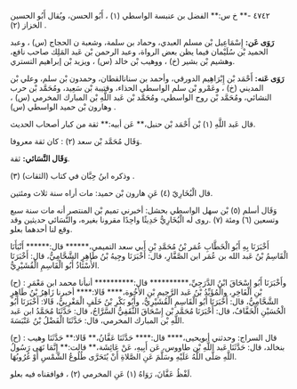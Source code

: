 ٤٧٤٢ -** خ س:** الفضل بن عنبسة الواسطي (١) ، أَبُو الحسن، ويُقال أَبُو الحسين الخزاز (٢) .

**رَوَى عَن:** إِسْمَاعِيل بْن مسلم العبدي، وحماد بن سلمة، وشعبة ن الحجاج (س) ، وعبد الحميد بْن سُلَيْمان فيما يظن بعض الرواة، وعبد الرحمن بْن عَبد المَلِك صاحب نافع، وهشيم بْن بشير (خ) ، ووهيب بْن خالد (س) ، ويزيد بْن إبراهيم التستري.

**رَوَى عَنه:** أَحْمَد بْن إِبْرَاهِيم الدورقي، وأحمد بن سنانالقطان، وحمدون بْن سلم، وعلي بْن المديني (خ) ، وعَمْرو بْن سلم الواسطي الحذاء، وقتيبة بْن سَعِيد، ومُحَمَّد بْن حرب النشائي، ومُحَمَّد بْن روح الواسطي، ومُحَمَّد بْن عَبد اللَّهِ بْن المبارك المخرمي (س) ، وهارون بْن حميد الواسطي (س) .

قال عَبد اللَّهِ (١) بْن أَحْمَد بْن حنبل،** عَن أبيه:** ثقة من كبار أصحاب الحديث.

وَقَال مُحَمَّد بْن سعد (٢) : كان ثقة معروفا.

**وَقَال النَّسَائي:** ثقة.

وذكره ابنُ حِبَّان في كتاب (الثقات) (٣) .

قال الْبُخَارِيّ (٤) عَنِ هارون بْن حميد: مات أراه سنة ثلاث ومئتين.

وَقَال أسلم (٥) بْن سهل الواسطي بحشل: أخبرني تميم بْن المنتصر أنه مات سنة سبع وتسعين (٦) ومئة (٧) .روى له الْبُخَارِيُّ حَدِيثًا واحِدًا مقرونا بغيره، والنَّسَائي حديثين وقد وقع لنا أحدهما بعلو.

أَخْبَرَنَا بِهِ أَبُو الْخَطَّابِ عُمَر بْنُ مُحَمَّدِ بْنِ أَبي سعد التميمي،****** قال:****** أَنْبَأَنَا الْقَاسِمُ بْنُ عَبد الله بن عُمَر ابن الصَّفَّارِ، قال: أَخْبَرَنَا وجِيهُ بْنُ طَاهِرٍ الشَّحَّامِيُّ، قال: أَخْبَرَنَا الأُسْتَاذُ أَبُو الْقَاسِمِ الْقُشَيْرِيُّ.

(ح) : وأَخْبَرَنَا أَبُو إِسْحَاقَ ابْنُ الدَّرَجِيِّ،********** قال:********** أنبأنا محمد ابن مَعْمَرِ بْنِ الْفَاخِرِ، والْمُؤَيِّدُ بْنُ عَبد الرَّحِيمِ بْنِ الأَخُوة،**** قَالا:**** أخبرنا زَاهِرُ بْنُ طَاهِرٍ الشَّحَّامِيُّ، قال: أَخْبَرَنَا أَبُو الْقَاسِمِ الْقُشَيْرِيُّ، وأَبُو بَكْرِ بْنُ خَلَفٍ الْمَغْرِبِيُّ، قَالا: أَخْبَرَنَا أَبُو الْحُسَيْنِ الْخَفَّافُ، قال: أَخْبَرَنَا مُحَمَّد بْن إِسْحَاقَ الثَّقَفِيُّ السَّرَّاجُ، قال: حَدَّثَنَا مُحَمَّدُ ابن عَبد اللَّهِ بْن المبارك المخرمي، قال: حَدَّثَنَا الْفَضْلُ بْنُ عَنْبَسَةَ.

(ح) : قال السراج: وحدثني أبويحيى،**** قال:**** حَدَّثَنَا عَفَّانُ،** قَالا:** حَدَّثَنَا وهيب بنخالد، قال: حَدَّثَنَا عَبد اللَّهِ بْن طاووس، عَن أَبِيهِ، عَنْ عَائِشَة،** قالت:** إِنَّمَا نَهَى رَسُولُ اللَّهِ صَلَّى اللَّهُ عَلَيْهِ وسَلَّمَ عَنِ الصَّلاةِ أَنْ يُتَحَرَّى طُلُوعُ الشَّمْسِ أَوْ غُرُوبُهَا.

لَفْظُ عَفَّانَ، رَوَاهُ (١) عَنِ المخرمي (٢) ، فوافقناه فيه بعلو.